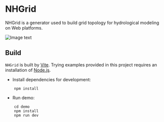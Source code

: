 # NHGrid
NHGrid is a generator used to build grid topology for hydrological modeling on Web platforms.

![Image text](https://github.com/Liquordynamic/NHGrid/blob/main/HAHA.png)

## Build
`NHGrid` is built by [Vite](https://vitejs.dev/). Trying examples provided in this project
requires an installation of [Node.js](https://nodejs.org/en/).

- Install dependencies for development: 
```
    npm install
```
- Run demo:
```
    cd demo
    npm install
    npm run dev
    
```
